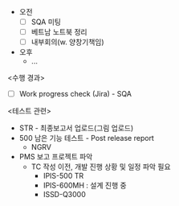 - 오전
	- [ ] SQA 미팅
	- [ ] 베트남 노트북 정리
	- [ ] 내부회의(w. 양창기책임)
- 오후
	- ...

<수행 경과>
- [ ] Work progress check (Jira) - SQA

<테스트 관련>
- STR - 최종보고서 업로드(그림 업로드)
- 500 남은 기능 테스트 - Post release report
	- NGRV
- PMS 보고 프로젝트 파악
	- TC 작성 이전, 개발 진행 상황 및 일정 파악 필요
		- IPIS-500 TR
		- IPIS-600MH : 설계 진행 중
		- ISSD-Q3000